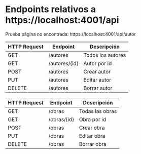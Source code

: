 # Endpoints relativos a https://localhost:4001/api

Prueba página no encontrada: https://localhost:4001/api/autor

| HTTP Request | Endpoint      | Descripción       |
|--------------|---------------|-------------------|
| GET          | /autores      | Todos los autores |
| GET          | /autores/{id} | Autor por id      |
| POST         | /autores      | Crear autor       |
| PUT          | /autores      | Editar autor      |
| DELETE       | /autores      | Borrar autor      |

| HTTP Request | Endpoint    | Descripción     |
|--------------|-------------|-----------------|
| GET          | /obras      | Todas las obras |
| GET          | /obras/{id} | Obra por id     |
| POST         | /obras      | Crear obra      |
| PUT          | /obras      | Editar obra     |
| DELETE       | /obras      | Borrar obra     |
 